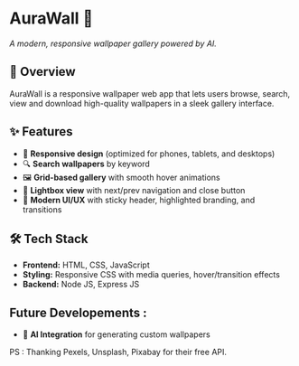 # AuraWall 🎨  
*A modern, responsive wallpaper gallery powered by AI.*  

## 📌 Overview  
AuraWall is a responsive wallpaper web app that lets users browse, search, view and download high-quality wallpapers in a sleek gallery interface. 

## ✨ Features  
- 📱 **Responsive design** (optimized for phones, tablets, and desktops)  
- 🔍 **Search wallpapers** by keyword  
- 🖼️ **Grid-based gallery** with smooth hover animations  
- 🔎 **Lightbox view** with next/prev navigation and close button   
- 🎨 **Modern UI/UX** with sticky header, highlighted branding, and transitions  

## 🛠️ Tech Stack  
- **Frontend:** HTML, CSS, JavaScript  
- **Styling:** Responsive CSS with media queries, hover/transition effects
- **Backend:** Node JS, Express JS 

## Future Developements :
- 🤖 **AI Integration** for generating custom wallpapers  

PS :
Thanking Pexels, Unsplash, Pixabay for their free API. 
